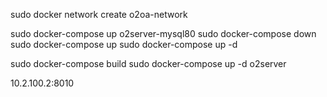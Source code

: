 sudo docker network create o2oa-network


sudo docker-compose up o2server-mysql80
sudo docker-compose down
sudo docker-compose up
sudo docker-compose up -d

sudo docker-compose build
sudo docker-compose up -d o2server

10.2.100.2:8010